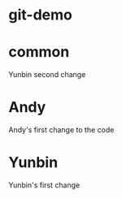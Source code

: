 # git-demo

# common 
Yunbin second change







# Andy 


Andy's first change to the code










# Yunbin 

Yunbin's first change

